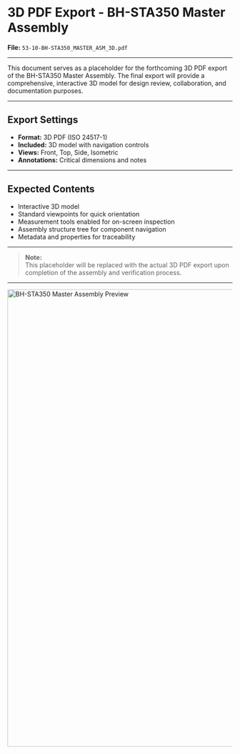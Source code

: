 # 3D PDF Export - BH-STA350 Master Assembly

**File:** `53-10-BH-STA350_MASTER_ASM_3D.pdf`

---

This document serves as a placeholder for the forthcoming 3D PDF export of the BH-STA350 Master Assembly. The final export will provide a comprehensive, interactive 3D model for design review, collaboration, and documentation purposes.

---

## Export Settings

- **Format:** 3D PDF (ISO 24517-1)
- **Included:** 3D model with navigation controls
- **Views:** Front, Top, Side, Isometric
- **Annotations:** Critical dimensions and notes

---

## Expected Contents

- Interactive 3D model
- Standard viewpoints for quick orientation
- Measurement tools enabled for on-screen inspection
- Assembly structure tree for component navigation
- Metadata and properties for traceability

---

> **Note:**  
> This placeholder will be replaced with the actual 3D PDF export upon completion of the assembly and verification process.

---

<img width="1024" height="1024" alt="BH-STA350 Master Assembly Preview" src="https://github.com/user-attachments/assets/fb87e258-a366-4d83-a204-8a34e05b3672" />



